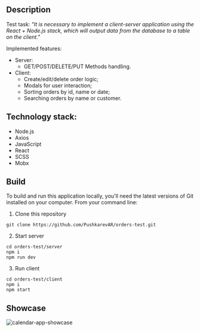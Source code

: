 ## Description
Test task: 
*"It is necessary to implement a client-server application using the React + Node.js stack, which will output data from the database to a table on the client."*

Implemented features:
- Server:
  - GET/POST/DELETE/PUT Methods handling.
- Client:
  - Create/edit/delete order logic;
  - Modals for user interaction;
  - Sorting orders by id, name or date;
  - Searching orders by name or customer.

## Technology stack:
- Node.js
- Axios
- JavaScript
- React
- SCSS
- Mobx


## Build
To build and run this application locally, you'll need the latest versions of Git installed on your computer.
From your command line:
1. Clone this repository
```
git clone https://github.com/PushkarevAR/orders-test.git
```
2. Start server
```
cd orders-test/server
npm i
npm run dev
```
3. Run client
```
cd orders-test/client
npm i
npm start
```

## Showcase
<img src="https://user-images.githubusercontent.com/85485508/198899659-b70e414b-c462-4079-9300-dc83f7874c9a.png" alt="calendar-app-showcase"/>
